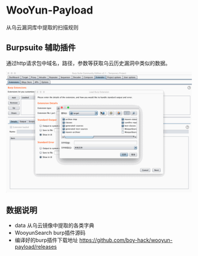 # WooYun-Payload
从乌云漏洞库中提取的扫描规则

## Burpsuite 辅助插件
通过http请求包中域名，路径，参数等获取乌云历史漏洞中类似的数据。

![wooyunpayload](images/wooyunpayload.gif)

## 数据说明

- data 从乌云镜像中提取的各类字典
- WooyunSearch burp插件源码
- 编译好的burp插件下载地址 https://github.com/boy-hack/wooyun-payload/releases

